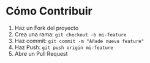 # Cómo Contribuir
1. Haz un Fork del proyecto
2. Crea una rama: `git checkout -b mi-feature`
3. Haz commit: `git commit -m "Añade nueva feature"`
4. Haz Push: `git push origin mi-feature`
5. Abre un Pull Request
